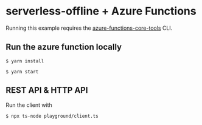 # serverless-offline + Azure Functions

Running this example requires the
[azure-functions-core-tools](https://learn.microsoft.com/en-us/azure/azure-functions/functions-run-local)
CLI.

## Run the azure function locally

`$ yarn install`

`$ yarn start`

## REST API & HTTP API

Run the client with

`$ npx ts-node playground/client.ts`
